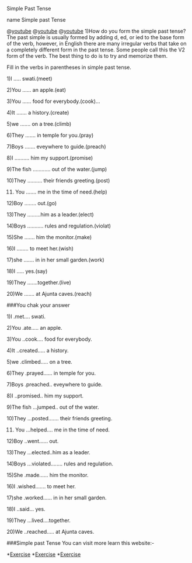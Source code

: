 Simple Past Tense

name Simple past Tense

@[youtube](-vlx-7hyJf4)
@[youtube](y0VTP7https)
@[youtube](OxyQRx9cUTA)
1)How do you form the simple past tense?
The past simple is usually formed by adding d, ed, or ied to the base form of the verb, however, in English there are many irregular verbs that take on a completely different form in the past tense. Some people call this the V2 form of the verb. The best thing to do is to try and memorize them.

Fill in the verbs in parentheses in simple past tense.

1)I ..... swati.(meet)

2)You ...... an apple.(eat)

3)You ...... food for everybody.(cook)...

4)It ....... a history.(create)

5)we ....... on a tree.(climb)

6)They ....... in temple for you.(pray)

7)Boys ....... eveywhere to guide.(preach)

8)I .......... him my support.(promise)

9)The fish ............ out of the water.(jump)

10)They .......... their friends greeting.(post)

11) You ....... me in the time of need.(help)

12)Boy ........ out.(go)

13)They .........him as a leader.(elect)

14)Boys ........... rules and regulation.(violat)

15)She ....... him the monitor.(make)

16)I ........ to meet her.(wish)

17)she ....... in in her small garden.(work)

18)I ..... yes.(say)

19)They .......together.(live)

20)We ....... at Ajunta caves.(reach)

###You chak your answer

1)I .met.... swati.

2)You .ate..... an apple.

3)You ..cook.... food for everybody.

4)It ..created..... a history.

5)we .climbed..... on a tree.

6)They .prayed...... in temple for you.

7)Boys .preached.. eveywhere to guide.

8)I ..promised.. him my support.

9)The fish ...jumped.. out of the water.

10)They ...posted....... their friends greeting.

11) You ...helped.... me in the time of need.

12)Boy ..went...... out.

13)They ...elected..him as a leader.

14)Boys ...violated........ rules and regulation.

15)She .made...... him the monitor.

16)I .wished....... to meet her.

17)she .worked...... in in her small garden.

18)I ..said... yes.

19)They ...lived....together.

20)We ..reached..... at Ajunta caves.

###Simple past Tense
You can visit more learn this website:-

*[Exercise](https://www.englishgrammar.org/simple-tense-exercise/)
*[Exercise](https://www.myenglishpages.com/site_php_files/grammar-exercise-simple-past.php)
*[Exercise](https://www.easypacelearning.com/pdf/tense2.pdf)
